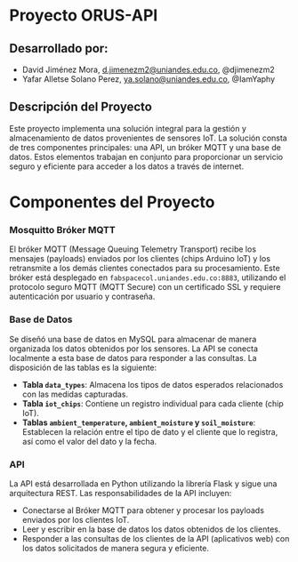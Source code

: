 # Proyecto ORUS-API

## Desarrollado por:
- David Jiménez Mora, d.jimenezm2@uniandes.edu.co, @djimenezm2
- Yafar Alletse Solano Perez, ya.solano@uniandes.edu.co, @IamYaphy

## Descripción del Proyecto

Este proyecto implementa una solución integral para la gestión y almacenamiento de datos provenientes de sensores IoT. La solución consta de tres componentes principales: una API, un bróker MQTT y una base de datos. Estos elementos trabajan en conjunto para proporcionar un servicio seguro y eficiente para acceder a los datos a través de internet.

# Componentes del Proyecto

### Mosquitto Bróker MQTT

El bróker MQTT (Message Queuing Telemetry Transport) recibe los mensajes (payloads) enviados por los clientes (chips Arduino IoT) y los retransmite a los demás clientes conectados para su procesamiento. Este bróker está desplegado en `fabspacecol.uniandes.edu.co:8883`, utilizando el protocolo seguro MQTT (MQTT Secure) con un certificado SSL y requiere autenticación por usuario y contraseña.

### Base de Datos

Se diseñó una base de datos en MySQL para almacenar de manera organizada los datos obtenidos por los sensores. La API se conecta localmente a esta base de datos para responder a las consultas. La disposición de las tablas es la siguiente:

- **Tabla `data_types`**: Almacena los tipos de datos esperados relacionados con las medidas capturadas.
- **Tabla `iot_chips`**: Contiene un registro individual para cada cliente (chip IoT).
- **Tablas `ambient_temperature`, `ambient_moisture` y `soil_moisture`**: Establecen la relación entre el tipo de dato y el cliente que lo registra, así como el valor del dato y la fecha.

### API

La API está desarrollada en Python utilizando la librería Flask y sigue una arquitectura REST. Las responsabilidades de la API incluyen:

- Conectarse al Bróker MQTT para obtener y procesar los payloads enviados por los clientes IoT.
- Leer y escribir en la base de datos los datos obtenidos de los clientes.
- Responder a las consultas de los clientes de la API (aplicativos web) con los datos solicitados de manera segura y eficiente.